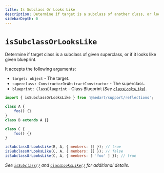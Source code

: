 ```yaml
---
title: Is Subclass Or Looks Like
description: Determine if target is a subclass of another class, or looks like blueprint
sidebarDepth: 0
---
```


# `isSubclassOrLooksLike` <Badge type="tip" text="Available since v0.9" vertical="middle" />

Determine if target class is a subclass of given superclass, or if it looks like given blueprint.

It accepts the following arguments:

- `target: object` - The target.
- `superclass: ConstructorOrAbstractConstructor` - The superclass.
- `blueprint: ClassBlueprint` - Class Blueprint (_See [`classLooksLike`](./classLooksLike.md#class-blueprint)_).

```js
import { isSubclassOrLooksLike } from '@aedart/support/reflections';

class A {
    foo() {}
}
class B extends A {}

class C {
    foo() {}
}

isSubclassOrLooksLike(B, A, { members: [] }); // true
isSubclassOrLooksLike(C, A, { members: [] }); // false
isSubclassOrLooksLike(C, A, { members: [ 'foo' ] }); // true
```

_See [`isSubclass()`](./isSubclass.md) and [`classLooksLike()`](./classLooksLike.md) for additional details._